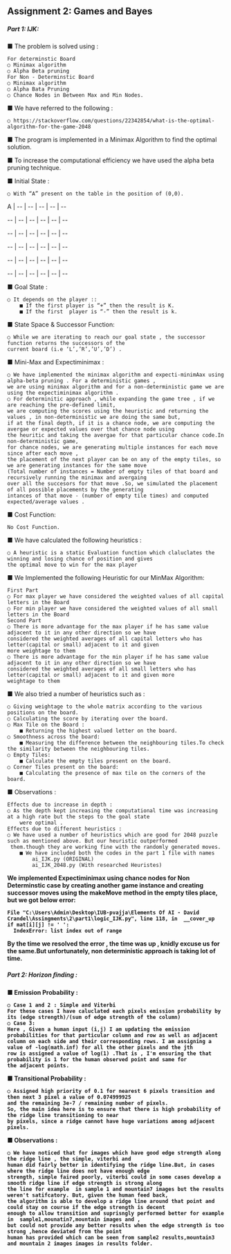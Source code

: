 ##                                                    Assignment 2: Games and Bayes 

##### Part 1: IJK:

■  The problem is solved using :
	
    For determinstic Board
    ○ Minimax algorithm
    ○ Alpha Beta pruning
    For Non - Determinstic Board
    ○ Minimax algorithm
    ○ Alpha Bata Pruning 
    ○ Chance Nodes in Between Max and Min Nodes.
    
■  We have referred to the following :

    ○ https://stackoverflow.com/questions/22342854/what-is-the-optimal-algorithm-for-the-game-2048
	
	
■ The program is implemented in a Minimax Algorithm to find the optimal solution.

■ To increase the computational efficiency we have used the alpha beta pruning technique.

■ Initial State :

    ○ With “A” present on the table in the position of (0,0). 

 A | -- | -- | -- | -- | -- 

 -- | -- | -- | -- | -- | -- 

 -- | -- | -- | -- | -- | -- 

 -- | -- | -- | -- | -- | -- 

 -- | -- | -- | -- | -- | -- 

 -- | -- | -- | -- | -- | -- 

■ Goal State :
	
	○ It depends on the player ::
		■ If the first player is “+” then the result is K.
		■ If the first  player is “-” then the result is k.

■ State Space & Successor Function:

	○ While we are iterating to reach our goal state , the successor function returns the successors of the 
	current board (i.e ‘L’,’R’,’U’,’D’) .

■ Mini-Max and Expectiminimax :

    ○ We have implemented the minimax algorithm and expecti-minimAax using alpha-beta pruning . For a deterministic games ,
    we are using minimax algorithm and for a non-deterministic game we are using the expectiminimax algorithm . 
    ○ For determinitic approach , while expanding the game tree , if we are reaching the pre-defined limit,
    we are computing the scores using the heuristic and returning the values , in non-deterministic we are doing the same but,
    if at the final depth, if it is a chance node, we are computing the avergae or expected values over that chance node using
    the heuritic and taking the avergae for that particular chance code.In non-deterministic game,
    for chance nodes, we are generating multiple instances for each move since after each move ,
    the placement of the next player can be on any of the empty tiles, so we are generating instances for the same move
    (Total number of instances = Number of empty tiles of that board and recursively running the minimax and avergaing 
    over all the succesors for that move .So, we simulated the placement of all possible placements by the generating
    intances of that move - (number of empty tile times) and computed expected/average values .  

■ Cost Function:

	No Cost Function.

■ We have calculated the following heuristics :

	○ A heuristic is a static Evaluation function which claluclates the winning and losing chance of position and gives
	the optimal move to win for the max player

■ We Implemented the following Heuristic for our MinMax Algorithm:
	
	First Part
	○ For max player we have considered the weighted values of all capital letters in the Board
	○ For min player we have considered the weighted values of all small letters in the Board 
	Second Part
	○ There is more advantage for the max player if he has same value adjacent to it in any other direction so we have
	considered the weighted averages of all capital letters who has letter(capital or small) adjacent to it and given
	more weightage to them
	○ There is more advantage for the min player if he has same value adjacent to it in any other direction so we have
	considered the weighted averages of all small letters who has letter(capital or small) adjacent to it and given more
	weightage to them
	
	

■ We also tried a number of heuristics such as : 

	○ Giving weightage to the whole matrix according to the various positions on the board.
	○ Calculating the score by iterating over the board.
	○ Max Tile on the Board : 
		■ Returning the highest valued letter on the board.
	○ Smoothness across the board:
		■ Measuring the difference between the neighbouring tiles.To check the similarity between the neighbouring tiles.
	○ Empty Tiles:
		■ Calculate the empty tiles present on the board.
	○ Corner Tiles present on the board:
		■ Calculating the presence of max tile on the corners of the board.


■ Observations :

	Effects due to increase in depth :
	○ As the depth kept increasing the computational time was increasing at a high rate but the steps to the goal state
		were optimal .
	Effects due to different heuristics :
	○ We have used a number of heuristics which are good for 2048 puzzle such as mentioned above. But our heuristic outperformed
	 them.though they are working fine with the randomly generated moves.
		■ We have included both the codes in the part 1 file with names
			ai_IJK.py (ORIGINAL)
			ai_IJK_2048.py (With researched Heuristes)
	 

<b> We implemented Expectiminimax using chance nodes for Non Determinstic case by creating another game instance and creating successor moves using the makeMove method in the empty tiles place, but we  got below error:
	
    File "C:\Users\Admin\Desktop\IUB-pvajja\Elements Of AI - David Crandel\Assingments\2\part1\logic_IJK.py", line 118, in 	__cover_up
    if mat[i][j] != ' ':
      IndexError: list index out of range
      
By the time we resolved the error , the time was up , knidly excuse us for the same.But unfortunately, non deterministic approach is taking lot of time.


##### Part 2: Horizon ﬁnding :

■ Emission Probability :

    ○ Case 1 and 2 : Simple and Viterbi 
    For these cases I have caluclated each pixels emission probability by its (edge strength)/(sum of edge strength of the column)
    ○ Case 3:
    Here , Given a human input (i,j) I am updating the emission probabilities for that particular column and row as well as adjacent
    column on each side and their corresponding rows. I am assigning a value of -log(math.inf) for all the other pixels and the jth
    row is assigned a value of log(1) .That is , I'm ensuring the that probability is 1 for the human observed point and same for
    the adjacent points.

■ Transitional Probability :

    ○ Assigned high priority of 0.1 for nearest 6 pixels transition and then next 3 pixel a value of 0.074999925
    and the remaining 3e-7 / remaining number of pixels.
    So, the main idea here is to ensure that there is high probability of the ridge line transitioning to near
    by pixels, since a ridge cannot have huge variations among adjacent pixels.
	
■ Observations :

    ○ We have noticed that for images which have good edge strength along the ridge line , the simple, viterbi and 
    human did fairly better in identifying the ridge line.But, in cases where the ridge line does not have enough edge
    strength, simple faired poorly, viterbi could in some cases develop a  smooth ridge line if edge strength is strong along 
    the line for example  in sample 1 and mountain7 images but the results weren't satifcatory. But, given the human feed back,
    the algorithm is able to develop a ridge line around that point and could stay on course if the edge strength is decent
    enough to allow transition and suprisngly performed better for example in  sample1,mounatin7,mountain images and ,
    but could not provide any better results when the edge strength is too strong ,hence deviated from the point 
    human has provided which can be seen from sample2 results,mountain3 and mountain 2 images images in results folder.
